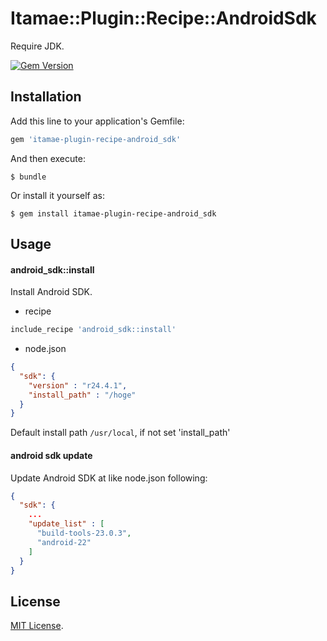 # Itamae::Plugin::Recipe::AndroidSdk

Require JDK.

[![Gem Version](https://badge.fury.io/rb/itamae-plugin-recipe-android_sdk.svg)](https://badge.fury.io/rb/itamae-plugin-recipe-android_sdk)

## Installation

Add this line to your application's Gemfile:

```ruby
gem 'itamae-plugin-recipe-android_sdk'
```

And then execute:

    $ bundle

Or install it yourself as:

    $ gem install itamae-plugin-recipe-android_sdk

## Usage

#### android_sdk::install

Install Android SDK.

* recipe

```ruby
include_recipe 'android_sdk::install'
```

* node.json

```json
{
  "sdk": {
    "version" : "r24.4.1",
    "install_path" : "/hoge"
  }
}
```

Default install path `/usr/local`, if not set 'install_path'

#### android sdk update

Update Android SDK at like node.json following:

```json
{
  "sdk": {
    ...
    "update_list" : [
      "build-tools-23.0.3",
      "android-22"
    ]
  }
}
```


## License

[MIT License](http://opensource.org/licenses/MIT).
